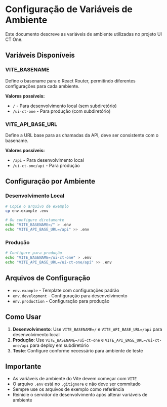 # Configuração de Variáveis de Ambiente

Este documento descreve as variáveis de ambiente utilizadas no projeto UI CT One.

## Variáveis Disponíveis

### VITE_BASENAME

Define o basename para o React Router, permitindo diferentes configurações para cada ambiente.

**Valores possíveis:**

- `/` - Para desenvolvimento local (sem subdiretório)
- `/ui-ct-one` - Para produção (com subdiretório)

### VITE_API_BASE_URL

Define a URL base para as chamadas da API, deve ser consistente com o basename.

**Valores possíveis:**

- `/api` - Para desenvolvimento local
- `/ui-ct-one/api` - Para produção

## Configuração por Ambiente

### Desenvolvimento Local

```bash
# Copie o arquivo de exemplo
cp env.example .env

# Ou configure diretamente
echo "VITE_BASENAME=/" > .env
echo "VITE_API_BASE_URL=/api" >> .env
```

### Produção

```bash
# Configure para produção
echo "VITE_BASENAME=/ui-ct-one" > .env
echo "VITE_API_BASE_URL=/ui-ct-one/api" >> .env
```

## Arquivos de Configuração

- `env.example` - Template com configurações padrão
- `env.development` - Configuração para desenvolvimento
- `env.production` - Configuração para produção

## Como Usar

1. **Desenvolvimento**: Use `VITE_BASENAME=/` e `VITE_API_BASE_URL=/api` para desenvolvimento local
2. **Produção**: Use `VITE_BASENAME=/ui-ct-one` e `VITE_API_BASE_URL=/ui-ct-one/api` para deploy em subdiretório
3. **Teste**: Configure conforme necessário para ambiente de teste

## Importante

- As variáveis de ambiente do Vite devem começar com `VITE_`
- O arquivo `.env` está no `.gitignore` e não deve ser commitado
- Sempre use os arquivos de exemplo como referência
- Reinicie o servidor de desenvolvimento após alterar variáveis de ambiente
